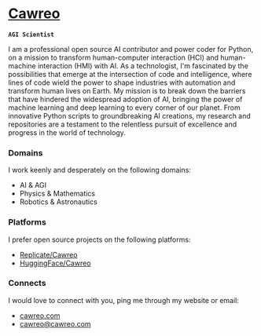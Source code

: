 # [Cawreo](https://x.com/Cawreo)

**`AGI Scientist`**

 I am a professional open source AI contributor and power coder for Python, on a mission to transform human-computer interaction (HCI) and human-machine interaction (HMI) with AI. 
 As a technologist, I'm fascinated by the possibilities that emerge at the intersection of code and intelligence, where lines of code wield the power to shape industries with automation and transform human lives on 
 Earth. 
 My mission is to break down the barriers that have hindered the widespread adoption of AI, bringing the power of machine learning and deep learning to every corner of our planet. 
 From innovative Python scripts to groundbreaking AI creations, my research and repositories are a testament to the relentless pursuit of excellence and progress in the world of technology.

### Domains

  I work keenly and desperately on the following domains:  
  
  - AI & AGI
  - Physics & Mathematics
  - Robotics & Astronautics

### Platforms

  I prefer open source projects on the following platforms: 

  - [Replicate/Cawreo](https://replicate.com/cawreo) 
  - [HuggingFace/Cawreo](https://huggingface.co/cawreo)
     
### Connects
    
  I would love to connect with you, ping me through my website or email:
  
  - [cawreo.com](https://cawreo.com) 
  - cawreo@cawreo.com
